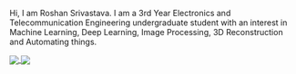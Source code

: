 Hi, I am Roshan Srivastava. I am a 3rd Year Electronics and Telecommunication Engineering undergraduate student with an interest in Machine Learning, Deep Learning, Image Processing, 3D Reconstruction and Automating things.

<a href="https://github.com/anuraghazra/github-readme-stats">
  <img align="center" src="https://github-readme-stats.vercel.app/api?username=CaptRosh&show_icons=true&count_private=true&title_color=73d2b8&text_color=000000&icon_color=e29578&bg_color=00000&custom_title=This year in code "/>
</a>
<a href="https://github.com/anuraghazra/github-readme-stats">
  <img align="center" src="https://github-readme-stats.anuraghazra1.vercel.app/api/top-langs/?username=CaptRosh&layout=compact&title_color=73d2b8&text_color=000000&icon_color=e29578&bg_color=00000&custom_title=I have experience in: "/>
</a>

<!--<a href="https://github.com/anuraghazra/github-readme-stats">
  <img align="center" src="https://github-readme-stats.vercel.app/api?username=CaptRosh&show_icons=true&count_private=true&title_color=0e5679&text_color=cdc6c6&icon_color=943661&bg_color=0d0c0c&custom_title=My stats "/>
</a>-->
